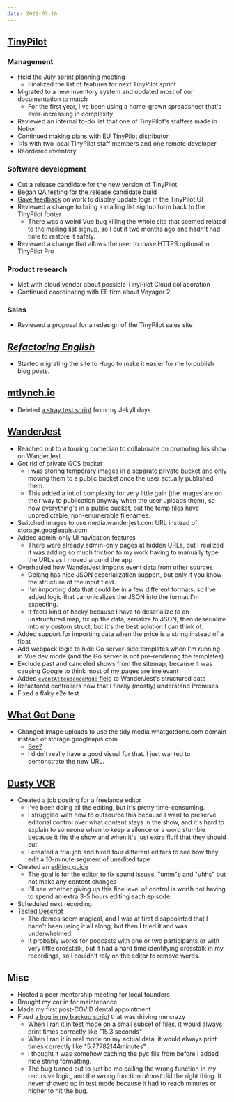 ```yaml
---
date: 2021-07-16
---
```


## [TinyPilot](https://tinypilotkvm.com)

### Management

- Held the July sprint planning meeting
  - Finalized the list of features for next TinyPilot sprint
- Migrated to a new inventory system and updated most of our documentation to match
  - For the first year, I've been using a home-grown spreadsheet that's ever-increasing in complexity
- Reviewed an internal to-do list that one of TinyPilot's staffers made in Notion
- Continued making plans with EU TinyPilot distributor
- 1:1s with two local TinyPilot staff members and one remote developer
- Reordered inventory

### Software development

- Cut a release candidate for the new version of TinyPilot
- Began QA testing for the release candidate build
- [Gave feedback](https://github.com/tiny-pilot/tinypilot/pull/742) on work to display update logs in the TinyPilot UI
- Reviewed a change to bring a mailing list signup form back to the TinyPilot footer
  - There was a weird Vue bug killing the whole site that seemed related to the mailing list signup, so I cut it two months ago and hadn't had time to restore it safely.
- Reviewed a change that allows the user to make HTTPS optional in TinyPilot Pro

### Product research

- Met with cloud vendor about possible TinyPilot Cloud collaboration
- Continued coordinating with EE firm about Voyager 2

### Sales

- Reviewed a proposal for a redesign of the TinyPilot sales site

## [_Refactoring English_](https://refactoringenglish.com)

- Started migrating the site to Hugo to make it easier for me to publish blog posts.

## [mtlynch.io](https://mtlynch.io)

- Deleted [a stray test script](https://github.com/mtlynch/mtlynch.io/pull/799/files) from my Jekyll days

## [WanderJest](https://wanderjest.com)

- Reached out to a touring comedian to collaborate on promoting his show on WanderJest
- Got rid of private GCS bucket
  - I was storing temporary images in a separate private bucket and only moving them to a public bucket once the user actually published them.
  - This added a lot of complexity for very little gain (the images are on their way to publication anyway when the user uploads them), so now everything's in a public bucket, but the temp files have unpredictable, non-enumerable filenames.
- Switched images to use media.wanderjest.com URL instead of storage.googleapis.com
- Added admin-only UI navigation features
  - There were already admin-only pages at hidden URLs, but I realized it was adding so much friction to my work having to manually type the URLs as I moved around the app
- Overhauled how WanderJest imports event data from other sources
  - Golang has nice JSON deserialization support, but only if you know the structure of the input field.
  - I'm importing data that could be in a few different formats, so I've added logic that canonicalizes the JSON into the format I'm expecting.
  - It feels kind of hacky because I have to deserialize to an unstructured map, fix up the data, serialize to JSON, then deserialize into my custom struct, but it's the best solution I can think of.
- Added support for importing data when the price is a string instead of a float
- Add webpack logic to hide Go server-side templates when I'm running in Vue dev mode (and the Go server is not pre-rendering the templates)
- Exclude past and canceled shows from the sitemap, because it was causing Google to think most of my pages are irrelevant
- Added [`eventAttendanceMode` field](https://schema.org/eventAttendanceMode) to WanderJest's structured data
- Refactored controllers now that I finally (mostly) understand Promises
- Fixed a flaky e2e test

## [What Got Done](https://whatgotdone.com)

- Changed image uploads to use the tidy media.whatgotdone.com domain instead of storage.googleapis.com
  - [See?](/2020-08-14/HK5a.webp)
  - I didn't really have a good visual for that. I just wanted to demonstrate the new URL.

## [Dusty VCR](https://dustyvcr.com)

- Created a job posting for a freelance editor
  - I've been doing all the editing, but it's pretty time-consuming.
  - I struggled with how to outsource this because I want to preserve editorial control over what content stays in the show, and it's hard to explain to someone when to keep a silence or a word stumble because it fits the show and when it's just extra fluff that they should cut
  - I created a trial job and hired four different editors to see how they edit a 10-minute segment of unedited tape
- Created an [editing guide](https://docs.google.com/document/d/1DCa2uhWIAr28wIFeXMHwjj2hwtpSoqWsUAR7EFHj0D8/edit)
  - The goal is for the editor to fix sound issues, "umm"s and "uhhs" but not make any content changes
  - I'll see whether giving up this fine level of control is worth not having to spend an extra 3-5 hours editing each episode.
- Scheduled next recording
- Tested [Descript](https://www.descript.com/)
  - The demos seem magical, and I was at first disappointed that I hadn't been using it all along, but then I tried it and was underwhelmed.
  - It probably works for podcasts with one or two participants or with very little crosstalk, but it had a hard time identifying crosstalk in my recordings, so I couldn't rely on the editor to remove words.

## Misc

- Hosted a peer mentorship meeting for local founders
- Brought my car in for maintenance
- Made my first post-COVID dental appointment
- Fixed [a bug in my backup script](https://github.com/mtlynch/mtlynch-backup/pull/1) that was driving me crazy
  - When I ran it in test mode on a small subset of files, it would always print times correctly like "15.3 seconds"
  - When I ran it in real mode on my actual data, it would always print times correctly like "5.77782144minutes"
  - I thought it was somehow caching the pyc file from before I added nice string formatting.
  - The bug turned out to just be me calling the wrong function in my recursive logic, and the wrong function _almost_ did the right thing. It never showed up in test mode because it had to reach minutes or higher to hit the bug.

